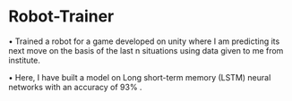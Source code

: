 # Robot-Trainer
• Trained a robot for a game developed on unity where I am predicting its next move on the basis of the last n situations
using data given to me from institute.

• Here, I have built a model on Long short-term memory (LSTM) neural networks with an accuracy of 93% .
